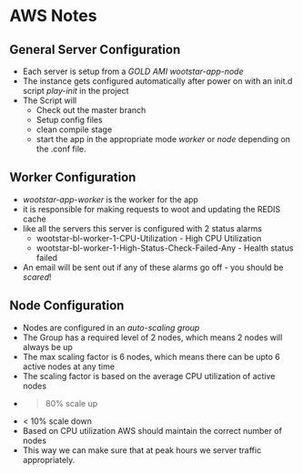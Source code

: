 # AWS Notes

## General Server Configuration
*   Each server is setup from a *GOLD AMI* *wootstar-app-node*
*   The instance gets configured automatically after power on with an init.d script *play-init* in the project
*   The Script will
    *   Check out the master branch
    *   Setup config files
    *   clean compile stage
    *   start the app in the appropriate mode *worker* or *node* depending on the .conf file.


## Worker Configuration
*   *wootstar-app-worker* is the worker for the app
*   it is responsible for making requests to woot and updating the REDIS cache
*   like all the servers this server is configured with 2 status alarms
    *   wootstar-bl-worker-1-CPU-Utilization - High CPU Utilization
    *   wootstar-bl-worker-1-High-Status-Check-Failed-Any - Health status failed
*   An email will be sent out if any of these alarms go off  - you should be *scared*!


## Node Configuration
*   Nodes are configured in an *auto-scaling group*
*   The Group has a required level of 2 nodes, which means 2 nodes will always be up
*   The max scaling factor is 6 nodes, which means there can be upto 6 active nodes at any time
*   The scaling factor is based on the average CPU utilization of active nodes
*   > 80% scale up
*   < 10% scale down
*   Based on CPU utilization AWS should maintain the correct number of nodes
*   This way we can make sure that at peak hours we server traffic appropriately.


